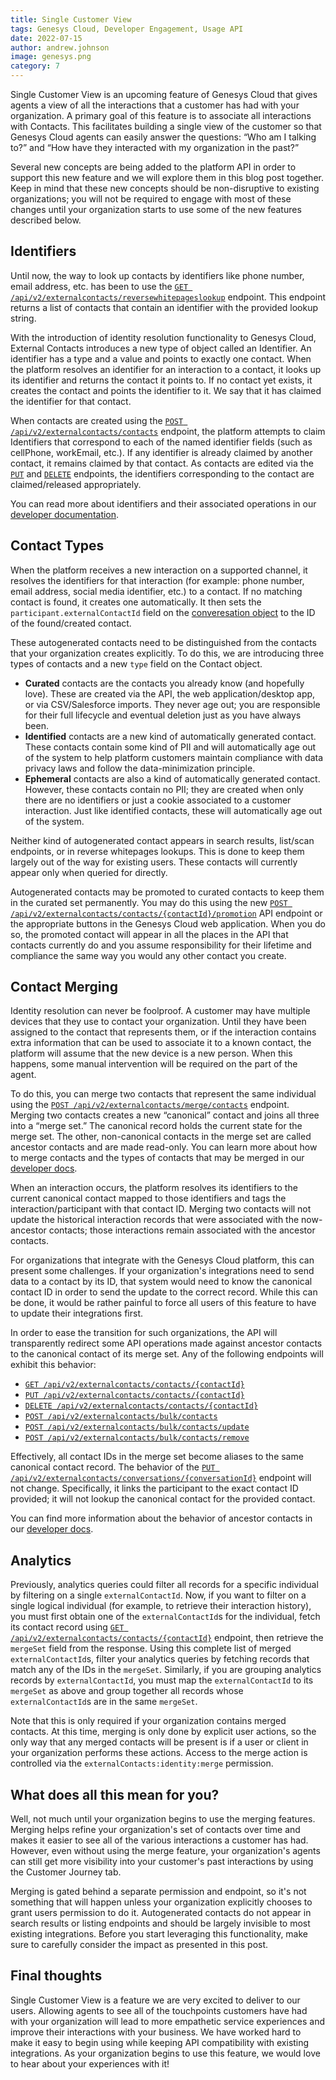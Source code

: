 ```yaml
---
title: Single Customer View
tags: Genesys Cloud, Developer Engagement, Usage API
date: 2022-07-15
author: andrew.johnson
image: genesys.png
category: 7
---
```


Single Customer View is an upcoming feature of Genesys Cloud that gives agents a view of all the interactions that a customer has had with your organization. A primary goal of this feature is to associate all interactions with Contacts. This facilitates building a single view of the customer so that Genesys Cloud agents can easily answer the questions: “Who am I talking to?” and “How have they interacted with my organization in the past?” 

Several new concepts are being added to the platform API in order to support this new feature and we will explore them in this blog post together. Keep in mind that these new concepts should be non-disruptive to existing organizations; you will not be required to engage with most of these changes until your organization starts to use some of the new features described below.

## Identifiers

Until now, the way to look up contacts by identifiers like phone number, email address, etc. has been to use the [`GET /api/v2/externalcontacts/reversewhitepageslookup`](/commdigital/externalcontacts/externalcontacts-apis#get-api-v2-externalcontacts-reversewhitepageslookup) endpoint. This endpoint returns a list of contacts that contain an identifier with the provided lookup string.

With the introduction of identity resolution functionality to Genesys Cloud, External Contacts introduces a new type of object called an Identifier.  An identifier has a type and a value and points to exactly one contact.  When the platform resolves an identifier for an interaction to a contact, it looks up its identifier and returns the contact it points to.  If no contact yet exists, it creates the contact and points the identifier to it.  We say that it has claimed the identifier for that contact.

When contacts are created using the [`POST /api/v2/externalcontacts/contacts`](/commdigital/externalcontacts/externalcontacts-apis#post-api-v2-externalcontacts-contacts) endpoint, the platform attempts to claim Identifiers that correspond to each of the named identifier fields (such as cellPhone, workEmail, etc.).  If any identifier is already claimed by another contact, it remains claimed by that contact. As contacts are edited via the [`PUT`](/commdigital/externalcontacts/externalcontacts-apis#put-api-v2-externalcontacts-contacts--contactId-) and [`DELETE`](/commdigital/externalcontacts/externalcontacts-apis#delete-api-v2-externalcontacts-contacts--contactId-) endpoints, the identifiers corresponding to the contact are claimed/released appropriately. 

You can read more about identifiers and their associated operations in our [developer documentation](/commdigital/externalcontacts/contact-merges#identifiers).

## Contact Types

When the platform receives a new interaction on a supported channel, it resolves the identifiers for that interaction (for example: phone number, email address, social media identifier, etc.) to a contact.  If no matching contact is found, it creates one automatically.  It then sets the `participant.externalContactId` field on the [converesation object](/routing/conversations/conversations-apis#get-api-v2-conversations--conversationId-) to the ID of the found/created contact.

These autogenerated contacts need to be distinguished from the contacts that your organization creates explicitly. To do this, we are introducing three types of contacts and a new `type` field on the Contact object.

* **Curated** contacts are the contacts you already know (and hopefully love). These are created via the API, the web application/desktop app, or via CSV/Salesforce imports. They never age out; you are responsible for their full lifecycle and eventual deletion just as you have always been.
* **Identified** contacts are a new kind of automatically generated contact. These contacts contain some kind of PII and will automatically age out of the system to help platform customers maintain compliance with data privacy laws and follow the data-minimization principle.
* **Ephemeral** contacts are also a kind of automatically generated contact. However, these contacts contain no PII; they are created when only there are no identifiers or just a cookie associated to a customer interaction. Just like identified contacts, these will automatically age out of the system.

Neither kind of autogenerated contact appears in search results, list/scan endpoints, or in reverse whitepages lookups. This is done to keep them largely out of the way for existing users. These contacts will currently appear only when queried for directly.

Autogenerated contacts may be promoted to curated contacts to keep them in the curated set permanently. You may do this using the new [`POST /api/v2/externalcontacts/contacts/{contactId}/promotion`](/platform/preview-apis#post-api-v2-externalcontacts-contacts--contactId--promotion) API endpoint or the appropriate buttons in the Genesys Cloud web application. When you do so, the promoted contact will appear in all the places in the API that contacts currently do and you assume responsibility for their lifetime and compliance the same way you would any other contact you create.

## Contact Merging

Identity resolution can never be foolproof. A customer may have multiple devices that they use to contact your organization. Until they have been assigned to the contact that represents them, or if the interaction contains extra information that can be used to associate it to a known contact, the platform will assume that the new device is a new person. When this happens, some manual intervention will be required on the part of the agent.

To do this, you can merge two contacts that represent the same individual using the [`POST /api/v2/externalcontacts/merge/contacts`](/platform/preview-apis#post-api-v2-externalcontacts-merge-contacts) endpoint. Merging two contacts creates a new “canonical” contact and joins all three into a “merge set.”  The canonical record holds the current state for the merge set. The other, non-canonical contacts in the merge set are called ancestor contacts and are made read-only. You can learn more about how to merge contacts and the types of contacts that may be merged in our [developer docs](/commdigital/externalcontacts/contact-merges#merging-contacts).

When an interaction occurs, the platform resolves its identifiers to the current canonical contact mapped to those identifiers and tags the interaction/participant with that contact ID.  Merging two contacts will not update the historical interaction records that were associated with the now-ancestor contacts; those interactions remain associated with the ancestor contacts.

For organizations that integrate with the Genesys Cloud platform, this can present some challenges. If your organization's integrations need to send data to a contact by its ID, that system would need to know the canonical contact ID in order to send the update to the correct record. While this can be done, it would be rather painful to force all users of this feature to have to update their integrations first.

In order to ease the transition for such organizations, the API will transparently redirect some API operations made against ancestor contacts to the canonical contact of its merge set. Any of the following endpoints will exhibit this behavior:

* [`GET /api/v2/externalcontacts/contacts/{contactId}`](/commdigital/externalcontacts/externalcontacts-apis#get-api-v2-externalcontacts-contacts--contactId-)
* [`PUT /api/v2/externalcontacts/contacts/{contactId}`](/commdigital/externalcontacts/externalcontacts-apis#put-api-v2-externalcontacts-contacts--contactId-)
* [`DELETE /api/v2/externalcontacts/contacts/{contactId}`](/commdigital/externalcontacts/externalcontacts-apis#delete-api-v2-externalcontacts-contacts--contactId-)
* [`POST /api/v2/externalcontacts/bulk/contacts`](/commdigital/externalcontacts/externalcontacts-apis#post-api-v2-externalcontacts-bulk-contacts)
* [`POST /api/v2/externalcontacts/bulk/contacts/update`](/commdigital/externalcontacts/externalcontacts-apis#post-api-v2-externalcontacts-bulk-contacts-update)
* [`POST /api/v2/externalcontacts/bulk/contacts/remove`](/commdigital/externalcontacts/externalcontacts-apis#post-api-v2-externalcontacts-bulk-contacts-remove)


Effectively, all contact IDs in the merge set become aliases to the same canonical contact record. The behavior of the [`PUT /api/v2/externalcontacts/conversations/{conversationId}`](/commdigital/externalcontacts/externalcontacts-apis#put-api-v2-externalcontacts-conversations--conversationId-) endpoint will not change.  Specifically, it links the participant to the exact contact ID provided; it will not lookup the canonical contact for the provided contact.

You can find more information about the behavior of ancestor contacts in our [developer docs](/commdigital/externalcontacts/contact-merges#manipulating-ancestor-contacts).  

## Analytics

Previously, analytics queries could filter all records for a specific individual by filtering on a single `externalContactId`.  Now, if you want to filter on a single logical individual (for example, to retrieve their interaction history), you must first obtain one of the `externalContactId`s for the individual, fetch its contact record using [`GET /api/v2/externalcontacts/contacts/{contactId}`](/commdigital/externalcontacts/externalcontacts-apis#get-api-v2-externalcontacts-contacts--contactId-) endpoint, then retrieve the `mergeSet` field from the response.  Using this complete list of merged `externalContactId`s, filter your analytics queries by fetching records that match any of the IDs in the `mergeSet`.  Similarly, if you are grouping analytics records by `externalContactId`, you must map the `externalContactId` to its `mergeSet` as above and group together all records whose `externalContactId`s are in the same `mergeSet`.

Note that this is only required if your organization contains merged contacts. At this time, merging is only done by explicit user actions, so the only way that any merged contacts will be present is if a user or client in your organization performs these actions. Access to the merge action is controlled via the `externalContacts:identity:merge` permission.

## What does all this mean for you?

Well, not much until your organization begins to use the merging features. Merging helps refine your organization's set of contacts over time and makes it easier to see all of the various interactions a customer has had. However, even without using the merge feature, your organization's agents can still get more visibility into your customer's past interactions by using the Customer Journey tab.

Merging is gated behind a separate permission and endpoint, so it's not something that will happen unless your organization explicitly chooses to grant users permission to do it. Autogenerated contacts do not appear in search results or listing endpoints and should be largely invisible to most existing integrations. Before you start leveraging this functionality, make sure to carefully consider the impact as presented in this post.

## Final thoughts

Single Customer View is a feature we are very excited to deliver to our users. Allowing agents to see all of the touchpoints customers have had with your organization will lead to more empathetic service experiences and improve their interactions with your business. We have worked hard to make it easy to begin using while keeping API compatibility with existing integrations. As your organization begins to use this feature, we would love to hear about your experiences with it!
